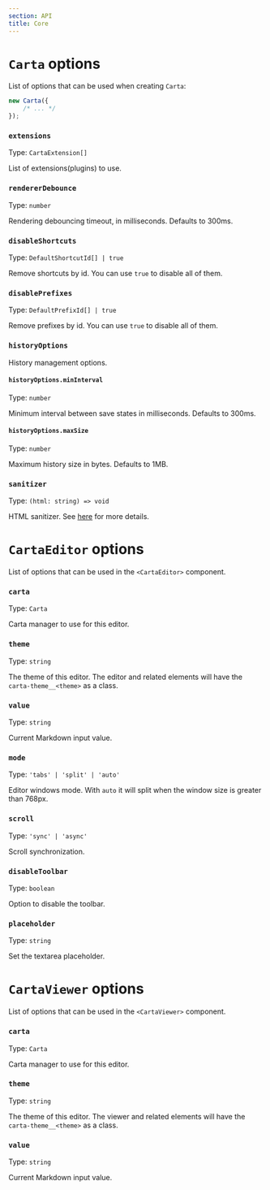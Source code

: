 ```yaml
---
section: API
title: Core
---
```


# `Carta` options

List of options that can be used when creating `Carta`:

```ts
new Carta({
	/* ... */
});
```

### `extensions`

Type: `CartaExtension[]`

List of extensions(plugins) to use.

### `rendererDebounce`

Type: `number`

Rendering debouncing timeout, in milliseconds.
Defaults to 300ms.

### `disableShortcuts`

Type: `DefaultShortcutId[] | true`

Remove shortcuts by id. You can use `true` to disable all of them.

### `disablePrefixes`

Type: `DefaultPrefixId[] | true`

Remove prefixes by id. You can use `true` to disable all of them.

### `historyOptions`

History management options.

#### `historyOptions.minInterval`

Type: `number`

Minimum interval between save states in milliseconds.
Defaults to 300ms.

#### `historyOptions.maxSize`

Type: `number`

Maximum history size in bytes.
Defaults to 1MB.

### `sanitizer`

Type: `(html: string) => void`

HTML sanitizer. See [here](/getting-started#sanitization) for more details.

# `CartaEditor` options

List of options that can be used in the `<CartaEditor>` component.

### `carta`

Type: `Carta`

Carta manager to use for this editor.

### `theme`

Type: `string`

The theme of this editor. The editor and related elements will have the `carta-theme__<theme>` as a class.

### `value`

Type: `string`

Current Markdown input value.

### `mode`

Type: `'tabs' | 'split' | 'auto'`

Editor windows mode. With `auto` it will split when the window size is greater than 768px.

### `scroll`

Type: `'sync' | 'async'`

Scroll synchronization.

### `disableToolbar`

Type: `boolean`

Option to disable the toolbar.

### `placeholder`

Type: `string`

Set the textarea placeholder.

# `CartaViewer` options

List of options that can be used in the `<CartaViewer>` component.

### `carta`

Type: `Carta`

Carta manager to use for this editor.

### `theme`

Type: `string`

The theme of this editor. The viewer and related elements will have the `carta-theme__<theme>` as a class.

### `value`

Type: `string`

Current Markdown input value.

